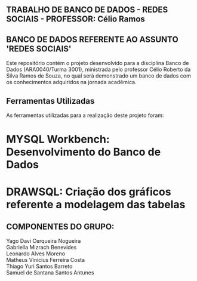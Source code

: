 ## TRABALHO DE BANCO DE DADOS - REDES SOCIAIS - PROFESSOR: Célio Ramos

## BANCO DE DADOS REFERENTE AO ASSUNTO 'REDES SOCIAIS'

Este repositório contém o projeto desenvolvido para a disciplina Banco de Dados (ARA0040/Turma 3001), ministrada pelo professor Célio Roberto da Silva Ramos de Souza, no qual será demonstrado um banco de dados com os conhecimentos adquiridos na jornada acadêmica.

## Ferramentas Utilizadas
As ferramentas utilizadas para a realização deste projeto foram:

# MYSQL Workbench: Desenvolvimento do Banco de Dados
# DRAWSQL: Criação dos gráficos referente a modelagem das tabelas

## COMPONENTES DO GRUPO:

Yago Davi Cerqueira Nogueira  
Gabriella Mizrach Benevides  
Leonardo Alves Moreno  
Matheus Vinicius Ferreira Costa  
Thiago Yuri Santos Barreto  
Samuel de Santana Santos Antunes  
